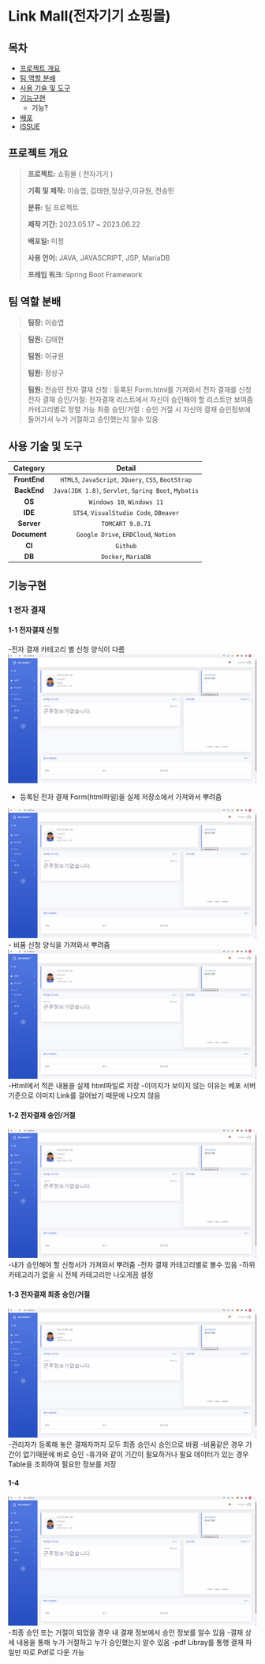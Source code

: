 # Link Mall(전자기기 쇼핑몰)

## 목차

- [프로젝트 개요](#프로젝트-개요)
- [팀 역할 분배](#팀-역할-분배)
- [사용 기술 및 도구](#사용-기술-및-도구)
- [기능구현](#기능구현)
  - 기능?
- [배포](#배포)
- [ISSUE](#ISSUE)

## 프로젝트 개요



> **프로젝트:** 쇼핑몰 ( 전자기기 )
>
> **기획 및 제작:** 이승엽, 김태현,정상구,이규원, 전승민
>
> **분류:** 팀 프로젝트 
>
> **제작 기간:** 2023.05.17 ~ 2023.06.22
>
> **배포일:** 미정
>
> **사용 언어:** JAVA, JAVASCRIPT, JSP, MariaDB
> 
> **프레임 워크:** Spring Boot Framework

## 팀 역할 분배
> **팀장:** 이승엽
> 
> 

> **팀원:** 김태현
>
> 
> **팀원:** 이규원
>
> 
> **팀원:** 정상구
>
> 
> **팀원:** 전승민
>전자 결재 신청 : 등록된 Form.html를 가져와서 전자 결재를 신청
>전자 결재 승인/거절: 전자결재 리스트에서 자신이 승인해야 할 리스트만 보여줌 카테고리별로 정렬 가능
>최종 승인/거절 : 승인 거절 시 자신의 결재 승인정보에 들어가서 누가 거절하고 승인했는지 알수 있음


## 사용 기술 및 도구

|**Category**|**Detail**|
|:--:|:--:|
|**FrontEnd**| `HTML5`, `JavaScript`, `JQuery`, `CSS`, `BootStrap`|
|**BackEnd**| `Java(JDK 1.8)`, `Servlet`, `Spring Boot`, `Mybatis` |
|**OS**| `Windows 10`, `Windows 11` |
|**IDE**| `STS4`, `VisualStudio Code`, `DBeaver` |
|**Server**| `TOMCART 9.0.71` |
|**Document**| `Google Drive`, `ERDCloud`, `Notion` |
|**CI**| `Github` |
|**DB**| `Docker`, `MariaDB` |

## 기능구현
### 1 전자 결재
#### 1-1 전자결재 신청
-전자 결재 카테고리 별 신청 양식이 다름
<img src="src/main/resources/static/images/결재신청1.gif">
- 등록된 전자 결재 Form(html파일)을 실제 저장소에서 가져와서 뿌려줌
<img src="src/main/resources/static/images/결재신청2.gif">
- 비품 신청 양식을 가져와서 뿌려줌

<img src="src/main/resources/static/images/실제파일저장.gif">
-Html에서 적은 내용을 실제 html파일로 저장
-이미지가 보이지 않는 이유는 베포 서버 기준으로 이미지 Link를 걸어놨기 때문에 나오지 않음

#### 1-2 전자결재 승인/거절
<img src="src/main/resources/static/images/결재승인거절.gif">
-내가 승인해야 할 신청서가 가져와서 뿌려줌
-전자 결재 카테고리별로 볼수 있음
-하위 카테고리가 없을 시 전체 카테고리만 나오게끔 설정

#### 1-3 전자결재 최종 승인/거절
<img src="src/main/resources/static/images/결재최종승인.gif">
-관리자가 등록해 놓은 결재자까지 모두 최종 승인시 승인으로 바뀜
-비품같은 경우 기간이 없기때문에 바로 승인
-휴가와 같이 기간이 필요하거나 필요 데이터가 있는 경우 Table을 조회하여 필요한 정보를 저장

#### 1-4
<img src="src/main/resources/static/images/내결재승인거절.gif">
-최종 승인 또는 거절이 되었을 경우 내 결재 정보에서 승인 정보를 알수 있음
-결재 상세 내용을 통해 누가 거절하고 누가 승인했는지 알수 있음
-pdf Libray를 통행 결재 파일만 따로 Pdf로 다운 가능





